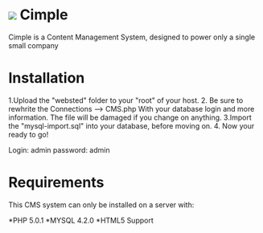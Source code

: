 ﻿<a href="http://gazunga.net/in/?v=cimplelogo.png"><img src="http://gazunga.net/in/thumbs/cimplelogo.png" border="0"></a>
Cimple
======
Cimple is a Content Management System, designed to power only a single small company


Installation
===

1.Upload the "websted" folder to your "root" of your host.
2. Be sure to rewhrite the Connections --> CMS.php With your database login and more information.
The file will be damaged if you change on anything.
3.Import the "mysql-import.sql" into your database, before moving on.
4. Now your ready to go!

Login: admin password: admin

Requirements
===
This CMS system can only be installed on a server with:

*PHP 5.0.1
*MYSQL 4.2.0
*HTML5 Support
